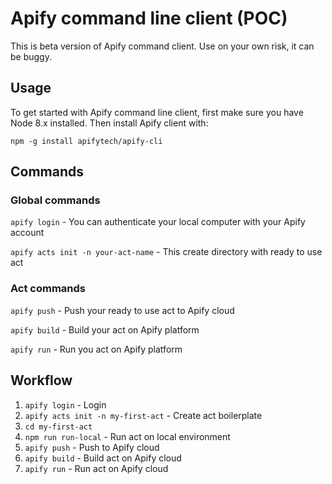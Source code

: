# Apify command line client (POC)

This is beta version of Apify command client.
Use on your own risk, it can be buggy.

##

## Usage

To get started with Apify command line client, first make sure you have Node 8.x installed.
Then install Apify client with:

`npm -g install apifytech/apify-cli`

## Commands

### Global commands


`apify login` - You can authenticate your local computer with your Apify account

`apify acts init -n your-act-name` - This create directory with ready to use act

### Act commands

`apify push` - Push your ready to use act to Apify cloud

`apify build` - Build your act on Apify platform

`apify run` - Run you act on Apify platform


## Workflow

1. `apify login` - Login
2. `apify acts init -n my-first-act` - Create act boilerplate
3. `cd my-first-act`
4. `npm run run-local` - Run act on local environment
4. `apify push` - Push to Apify cloud
4. `apify build` - Build act on Apify cloud
6. `apify run` - Run act on Apify cloud
